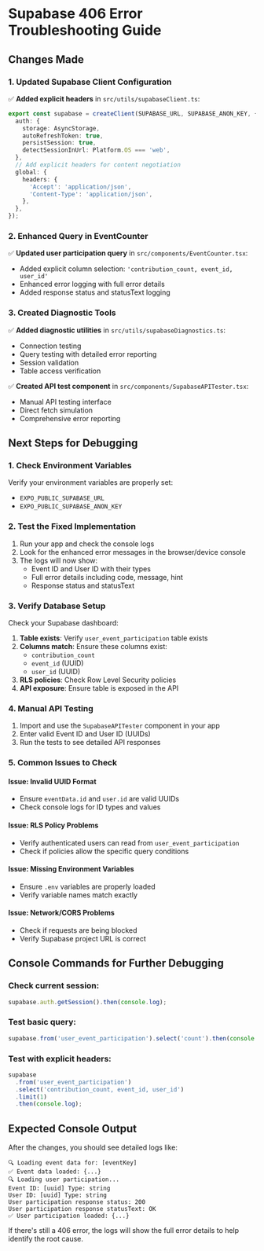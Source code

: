 # Supabase 406 Error Troubleshooting Guide

## Changes Made

### 1. Updated Supabase Client Configuration
✅ **Added explicit headers** in `src/utils/supabaseClient.ts`:
```typescript
export const supabase = createClient(SUPABASE_URL, SUPABASE_ANON_KEY, {
  auth: {
    storage: AsyncStorage,
    autoRefreshToken: true,
    persistSession: true,
    detectSessionInUrl: Platform.OS === 'web',
  },
  // Add explicit headers for content negotiation
  global: {
    headers: {
      'Accept': 'application/json',
      'Content-Type': 'application/json',
    },
  },
});
```

### 2. Enhanced Query in EventCounter
✅ **Updated user participation query** in `src/components/EventCounter.tsx`:
- Added explicit column selection: `'contribution_count, event_id, user_id'`
- Enhanced error logging with full error details
- Added response status and statusText logging

### 3. Created Diagnostic Tools
✅ **Added diagnostic utilities** in `src/utils/supabaseDiagnostics.ts`:
- Connection testing
- Query testing with detailed error reporting
- Session validation
- Table access verification

✅ **Created API test component** in `src/components/SupabaseAPITester.tsx`:
- Manual API testing interface
- Direct fetch simulation
- Comprehensive error reporting

## Next Steps for Debugging

### 1. Check Environment Variables
Verify your environment variables are properly set:
- `EXPO_PUBLIC_SUPABASE_URL`
- `EXPO_PUBLIC_SUPABASE_ANON_KEY`

### 2. Test the Fixed Implementation
1. Run your app and check the console logs
2. Look for the enhanced error messages in the browser/device console
3. The logs will now show:
   - Event ID and User ID with their types
   - Full error details including code, message, hint
   - Response status and statusText

### 3. Verify Database Setup
Check your Supabase dashboard:
1. **Table exists**: Verify `user_event_participation` table exists
2. **Columns match**: Ensure these columns exist:
   - `contribution_count`
   - `event_id` (UUID)
   - `user_id` (UUID)
3. **RLS policies**: Check Row Level Security policies
4. **API exposure**: Ensure table is exposed in the API

### 4. Manual API Testing
1. Import and use the `SupabaseAPITester` component in your app
2. Enter valid Event ID and User ID (UUIDs)
3. Run the tests to see detailed API responses

### 5. Common Issues to Check

#### Issue: Invalid UUID Format
- Ensure `eventData.id` and `user.id` are valid UUIDs
- Check console logs for ID types and values

#### Issue: RLS Policy Problems
- Verify authenticated users can read from `user_event_participation`
- Check if policies allow the specific query conditions

#### Issue: Missing Environment Variables
- Ensure `.env` variables are properly loaded
- Verify variable names match exactly

#### Issue: Network/CORS Problems
- Check if requests are being blocked
- Verify Supabase project URL is correct

## Console Commands for Further Debugging

### Check current session:
```javascript
supabase.auth.getSession().then(console.log);
```

### Test basic query:
```javascript
supabase.from('user_event_participation').select('count').then(console.log);
```

### Test with explicit headers:
```javascript
supabase
  .from('user_event_participation')
  .select('contribution_count, event_id, user_id')
  .limit(1)
  .then(console.log);
```

## Expected Console Output
After the changes, you should see detailed logs like:
```
🔍 Loading event data for: [eventKey]
✅ Event data loaded: {...}
🔍 Loading user participation...
Event ID: [uuid] Type: string
User ID: [uuid] Type: string
User participation response status: 200
User participation response statusText: OK
✅ User participation loaded: {...}
```

If there's still a 406 error, the logs will show the full error details to help identify the root cause.
